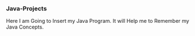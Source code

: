 ### Java-Projects

Here I am Going to Insert my Java Program.
It will Help me to Remember my Java Concepts.
 
